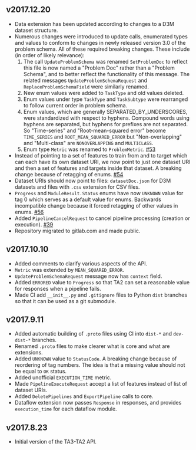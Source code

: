 ## v2017.12.20

* Data extension has been updated according to changes to a D3M dataset structure.
* Numerous changes were introduced to update calls, enumerated types and values 
  to conform to changes in newly released version 3.0 of the problem schema. All 
  of these required breaking changes.  These include (in order of likely relevance):
    1. The call `UpdateProblemSchema` was renamed `SetProblemDoc` to reflect this
       file is now named a "Problem Doc" rather than a "Problem Schema", and to
       better reflect the functionality of this message.  The related messages
       `UpdateProblemSchemaRequest` and `ReplaceProblemSchemaField` were similarly 
       renamed.
    2. New enum values were added to `TaskType` and old values deleted. 
    3. Enum values under type `TaskType` and `TaskSubtype` were rearranged to 
       follow current order in problem schema.
    4. Enum values, which are generally SEPARATED\_BY\_UNDERSCORES, were 
       standardized with respect to hyphens.  Compound words using hyphens are 
       separated, but hyphens for prefixes are not separated.  So "Time-series"
       and "Root-mean-squared error" become `TIME_SERIES` and `ROOT_MEAN_SQUARED_ERROR`
       but "Non-overlapping" and "Multi-class" are `NONOVERLAPPING` and `MULTICLASS`.
    5. Enum type `Metric` was renamed to `ProblemMetric`.
  [#53](https://gitlab.com/datadrivendiscovery/ta3ta2-api/issues/53)
* Instead of pointing to a set of features to train from and to target which can each have
  its own dataset URI, we now point to just one dataset URI and then a set of features and
  targets inside that dataset. A breaking change because of retagging of enums.
  [#54](https://gitlab.com/datadrivendiscovery/ta3ta2-api/issues/54)
* Dataset URIs should now point to files: `datasetDoc.json` for D3M datasets and files
  with `.csv` extension for CSV files.
* `Progress` and `ModuleResult.Status` enums have now `UNKNOWN` value for tag 0
  which serves as a default value for enums. Backwards incompatible change because
  it forced retagging of other values in enums.
  [#56](https://gitlab.com/datadrivendiscovery/ta3ta2-api/issues/56)
* Added `PipelineCancelRequest` to cancel pipeline processing (creation or execution).
  [#39](https://gitlab.com/datadrivendiscovery/ta3ta2-api/issues/39)
* Repository migrated to gitlab.com and made public.

## v2017.10.10

* Added comments to clarify various aspects of the API.
* `Metric` was extended by `MEAN_SQUARED_ERROR`.
* `UpdateProblemSchemaRequest` message now has `context` field. 
* Added `ERRORED` value to `Progress` so that TA2 can set a reasonable
  value for responses when a pipeline fails.
* Made CI add `__init__.py` and `.gitignore` files to Python `dist` branches
  so that it can be used as a git submodule.

## v2017.9.11

* Added automatic building of `.proto` files using CI into `dist-*` and `dev-dist-*` branches.
* Renamed `.proto` files to make clearer what is core and what are extensions.
* Added `UNKNOWN` value to `StatusCode`. A breaking change because of reordering of tag numbers.
  The idea is that a missing value should not be equal to `OK` status.
* Added unofficial `EXECUTION_TIME` metric.
* Made `PipelineExecuteRequest` accept a list of features instead of list of dataset URIs.
* Added `DeletePipelines` and `ExportPipeline` calls to core.
* Dataflow extension now passes `Response` in responses, and provides `execution_time`
  for each dataflow module.

## v2017.8.23

* Initial version of the TA3-TA2 API.
